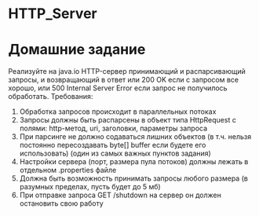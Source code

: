 # HTTP_Server
# Домашние задание
Реализуйте на java.io HTTP-сервер принимающий и распарсивающий запросы, и возвращающий в ответ или 200 OK если с запросом все хорошо, или 500 Internal Server Error если запрос не получилось обработать.
Требования:
1. Обработка запросов происходит в параллельных потоках
2. Запросы должны быть распарсены в объект типа HttpRequest с полями: http-метод, uri, заголовки, параметры запроса
3. При парсинге не должно содаваться лишних объектов (в т.ч. нельзя постоянно пересоздавать byte[] buffer если будете его использовать) (один из самых важных пунктов задания)
4. Настройки сервера (порт, размера пула потоков) должны лежать в отдельном .properties файле
5. Должна быть возможность принимать запросы любого размера (в разумных пределах, пусть будет до 5 мб)
6. При отправке запроса GET /shutdown на сервер он должен остановить свою работу